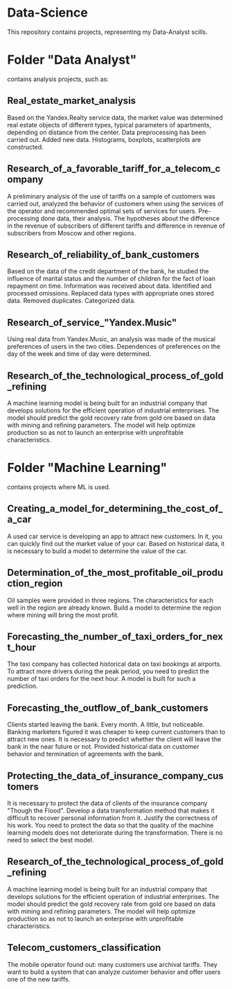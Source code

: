 # Data-Science
This repository contains projects, representing my Data-Analyst scills.

# Folder "Data Analyst" 

contains analysis projects, such as:

## Real_estate_market_analysis 

Based on the Yandex.Realty service data, the market value was determined
real estate objects of different types, typical parameters of apartments, depending on
distance from the center. Data preprocessing has been carried out. Added new data.
Histograms, boxplots, scatterplots are constructed.

## Research_of_a_favorable_tariff_for_a_telecom_company

A preliminary analysis of the use of tariffs on a sample of customers was carried out,
analyzed the behavior of customers when using the services of the operator and
recommended optimal sets of services for users. Pre-processing done
data, their analysis. The hypotheses about the difference in the revenue of subscribers of different tariffs and
difference in revenue of subscribers from Moscow and other regions.

## Research_of_reliability_of_bank_customers

Based on the data of the credit department of the bank, he studied the influence of marital status and
the number of children for the fact of loan repayment on time. Information was received about
data. Identified and processed omissions. Replaced data types with appropriate ones
stored data. Removed duplicates. Categorized data.

## Research_of_service_"Yandex.Music"

Using real data from Yandex.Music, an analysis was made of the musical preferences of users in the two cities. Dependences of preferences on the day of the week and time of day were determined.

## Research_of_the_technological_process_of_gold_refining

A machine learning model is being built for an industrial company that develops solutions for the efficient operation of industrial enterprises. The model should predict the gold recovery rate from gold ore based on data with mining and refining parameters. The model will help optimize production so as not to launch an enterprise with unprofitable characteristics.

# Folder "Machine Learning" 

contains projects where ML is used.

## Creating_a_model_for_determining_the_cost_of_a_car

A used car service is developing an app to attract new customers. In it, you can quickly find out the market value of your car. Based on historical data, it is necessary to build a model to determine the value of the car.

## Determination_of_the_most_profitable_oil_production_region

Oil samples were provided in three regions. The characteristics for each well in the region are already known. Build a model to determine the region where mining will bring the most profit.

## Forecasting_the_number_of_taxi_orders_for_next_hour

The taxi company has collected historical data on taxi bookings at airports. To attract more drivers during the peak period, you need to predict the number of taxi orders for the next hour. A model is built for such a prediction.

## Forecasting_the_outflow_of_bank_customers

Clients started leaving the bank. Every month. A little, but noticeable. Banking marketers figured it was cheaper to keep current customers than to attract new ones. It is necessary to predict whether the client will leave the bank in the near future or not. Provided historical data on customer behavior and termination of agreements with the bank.

## Protecting_the_data_of_insurance_company_customers

It is necessary to protect the data of clients of the insurance company "Though the Flood". Develop a data transformation method that makes it difficult to recover personal information from it. Justify the correctness of his work. You need to protect the data so that the quality of the machine learning models does not deteriorate during the transformation. There is no need to select the best model.

## Research_of_the_technological_process_of_gold_refining

A machine learning model is being built for an industrial company that develops solutions for the efficient operation of industrial enterprises. The model should predict the gold recovery rate from gold ore based on data with mining and refining parameters. The model will help optimize production so as not to launch an enterprise with unprofitable characteristics.

## Telecom_customers_classification

The mobile operator found out: many customers use archival tariffs. They want to build a system that can analyze customer behavior and offer users one of the new tariffs.
